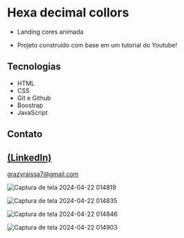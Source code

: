 # Hexa decimal collors
 
 -  Landing cores animada

 - Projeto construído com base em um tutorial do Youtube!

## Tecnologias

- HTML
- CSS
- Git e Github
- Boostrap
- JavaScript

## Contato
[(LinkedIn)](https://www.linkedin.com/in/grazielly-raissa-pereira-b511342b6?utm_source=share&utm_campaign=share_via&utm_content=profile&utm_medium=android_app)
-----
grazyraissa7@gmail.com

![Captura de tela 2024-04-22 014819](https://github.com/GraziellyRaissa1/Hex-collors-JavaScript/assets/147439694/7641c978-a3d3-4851-a75e-581cc8b63e72)

![Captura de tela 2024-04-22 014835](https://github.com/GraziellyRaissa1/Hex-collors-JavaScript/assets/147439694/f38672b8-ffe8-4ebe-a9f7-5cd0aab827be)

![Captura de tela 2024-04-22 014846](https://github.com/GraziellyRaissa1/Hex-collors-JavaScript/assets/147439694/fb71adb9-8a31-4ae7-bc49-3beac335db9a)


![Captura de tela 2024-04-22 014903](https://github.com/GraziellyRaissa1/Hex-collors-JavaScript/assets/147439694/7ebf770d-7666-4268-8a2e-9ad093f26c65)
